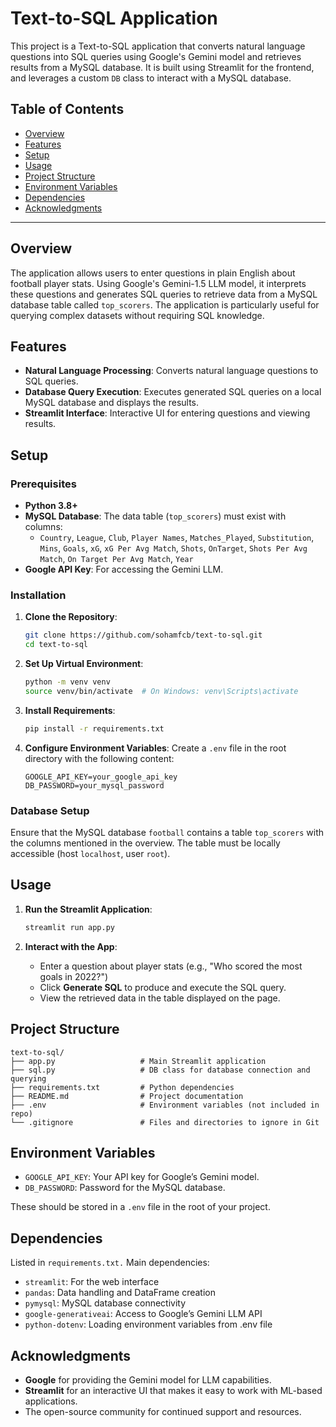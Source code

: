 # Text-to-SQL Application

This project is a Text-to-SQL application that converts natural language questions into SQL queries using Google's Gemini model and retrieves results from a MySQL database. It is built using Streamlit for the frontend, and leverages a custom `DB` class to interact with a MySQL database.

## Table of Contents
- [Overview](#overview)
- [Features](#features)
- [Setup](#setup)
- [Usage](#usage)
- [Project Structure](#project-structure)
- [Environment Variables](#environment-variables)
- [Dependencies](#dependencies)
- [Acknowledgments](#acknowledgments)

---

## Overview

The application allows users to enter questions in plain English about football player stats. Using Google's Gemini-1.5 LLM model, it interprets these questions and generates SQL queries to retrieve data from a MySQL database table called `top_scorers`. The application is particularly useful for querying complex datasets without requiring SQL knowledge.

## Features

- **Natural Language Processing**: Converts natural language questions to SQL queries.
- **Database Query Execution**: Executes generated SQL queries on a local MySQL database and displays the results.
- **Streamlit Interface**: Interactive UI for entering questions and viewing results.
  
## Setup

### Prerequisites
- **Python 3.8+**
- **MySQL Database**: The data table (`top_scorers`) must exist with columns:
  - `Country`, `League`, `Club`, `Player Names`, `Matches_Played`, `Substitution`, `Mins`, `Goals`, `xG`, `xG Per Avg Match`, `Shots`, `OnTarget`, `Shots Per Avg Match`, `On Target Per Avg Match`, `Year`
- **Google API Key**: For accessing the Gemini LLM.

### Installation

1. **Clone the Repository**:
    ```bash
    git clone https://github.com/sohamfcb/text-to-sql.git
    cd text-to-sql
    ```

2. **Set Up Virtual Environment**:
    ```bash
    python -m venv venv
    source venv/bin/activate  # On Windows: venv\Scripts\activate
    ```

3. **Install Requirements**:
    ```bash
    pip install -r requirements.txt
    ```

4. **Configure Environment Variables**:
   Create a `.env` file in the root directory with the following content:
    ```env
    GOOGLE_API_KEY=your_google_api_key
    DB_PASSWORD=your_mysql_password
    ```

### Database Setup

Ensure that the MySQL database `football` contains a table `top_scorers` with the columns mentioned in the overview. The table must be locally accessible (host `localhost`, user `root`).

## Usage

1. **Run the Streamlit Application**:
    ```bash
    streamlit run app.py
    ```

2. **Interact with the App**:
    - Enter a question about player stats (e.g., "Who scored the most goals in 2022?")
    - Click **Generate SQL** to produce and execute the SQL query.
    - View the retrieved data in the table displayed on the page.

## Project Structure

```plaintext
text-to-sql/
├── app.py                   # Main Streamlit application
├── sql.py                   # DB class for database connection and querying
├── requirements.txt         # Python dependencies
├── README.md                # Project documentation
├── .env                     # Environment variables (not included in repo)
└── .gitignore               # Files and directories to ignore in Git
```

## Environment Variables

- `GOOGLE_API_KEY`: Your API key for Google’s Gemini model.
- `DB_PASSWORD`: Password for the MySQL database.

These should be stored in a `.env` file in the root of your project.

## Dependencies

Listed in `requirements.txt.` Main dependencies:

- `streamlit`: For the web interface
- `pandas`: Data handling and DataFrame creation
- `pymysql`: MySQL database connectivity
- `google-generativeai`: Access to Google’s Gemini LLM API
- `python-dotenv`: Loading environment variables from .env file

## Acknowledgments

- **Google** for providing the Gemini model for LLM capabilities.
- **Streamlit** for an interactive UI that makes it easy to work with ML-based applications.
- The open-source community for continued support and resources.

